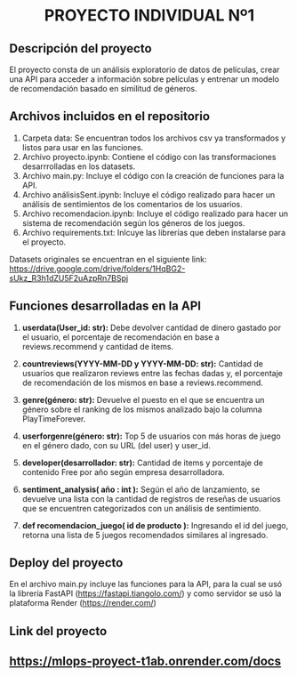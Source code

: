 <h1 align="center">PROYECTO INDIVIDUAL Nº1</h1>

## Descripción del proyecto

El proyecto consta de un análisis exploratorio de datos de películas, crear una API para acceder a información sobre películas y entrenar un modelo de recomendación basado en similitud de géneros.

## Archivos incluidos en el repositorio

1. Carpeta data: Se encuentran todos los archivos csv ya transformados y listos para usar en las funciones.
2. Archivo proyecto.ipynb: Contiene el código con las transformaciones desarrrolladas en los datasets.
3. Archivo main.py: Incluye el código con la creación de funciones para la API.
4. Archivo análisisSent.ipynb: Incluye el código realizado para hacer un análisis de sentimientos de los comentarios de los usuarios.
5. Archivo recomendacion.ipynb: Incluye el código realizado para hacer un sistema de recomendación según los géneros de los juegos.
6. Archivo requirements.txt: Inlcuye las librerías que deben instalarse para el proyecto.

Datasets originales se encuentran en el siguiente link: <a href="https://drive.google.com/drive/folders/1HqBG2-sUkz_R3h1dZU5F2uAzpRn7BSpj">https://drive.google.com/drive/folders/1HqBG2-sUkz_R3h1dZU5F2uAzpRn7BSpj</a>
   
## Funciones desarrolladas en la API

1. **userdata(User_id: str):** Debe devolver cantidad de dinero gastado por el usuario, el porcentaje de recomendación en base a reviews.recommend y cantidad de items.

2. **countreviews(YYYY-MM-DD y YYYY-MM-DD: str):** Cantidad de usuarios que realizaron reviews entre las fechas dadas y, el porcentaje de recomendación de los mismos en base a reviews.recommend.

3. **genre(género: str):** Devuelve el puesto en el que se encuentra un género sobre el ranking de los mismos analizado bajo la columna PlayTimeForever.

4. **userforgenre(género: str):** Top 5 de usuarios con más horas de juego en el género dado, con su URL (del user) y user_id.

5. **developer(desarrollador: str):** Cantidad de items y porcentaje de contenido Free por año según empresa desarrolladora.

6. **sentiment_analysis( año : int ):** Según el año de lanzamiento, se devuelve una lista con la cantidad de registros de reseñas de usuarios que se encuentren categorizados con un análisis de sentimiento.
   
7. **def recomendacion_juego( id de producto ):** Ingresando el id del juego, retorna una lista de 5 juegos recomendados similares al ingresado.

## Deploy del proyecto

   En el archivo main.py incluye las funciones para la API, para la cual se usó la librería FastAPI (<a href="https://fastapi.tiangolo.com/">https://fastapi.tiangolo.com/</a>) y como      servidor se usó la plataforma Render (<a href="https://render.com/">https://render.com/</a>)

## Link del proyecto

   <h2><a href="https://mlops-proyect-t1ab.onrender.com/docs">https://mlops-proyect-t1ab.onrender.com/docs</a></h2>
   
